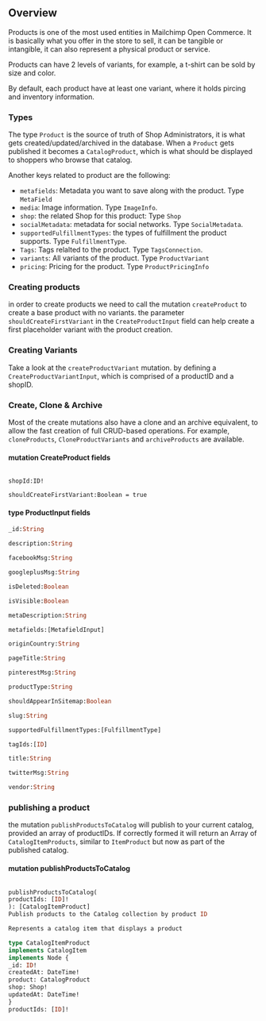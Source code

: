 ## Overview 
Products is one of the most used entities in Mailchimp Open Commerce. It is basically what you offer in the store to sell, it can be tangible or intangible, it can also represent a physical product or service.

Products can have 2 levels of variants, for example, a t-shirt can be sold by size and color.

By default, each product have at least one variant, where it holds pircing and inventory information.
### Types

The type `Product` is  the source of truth of Shop Administrators, it is what gets created/updated/archived in the database. When a `Product` gets published it becomes a `CatalogProduct`, which is what should be displayed to shoppers who browse that catalog.

Another keys related to product are the following:
- `metafields`: Metadata you want to save along with the product. Type `MetaField`
-  `media`: Image information. Type `ImageInfo`.
-  `shop`: the related Shop for this product: Type `Shop`
-  `socialMetadata`: metadata for social networks. Type `SocialMetadata`.
-  `supportedFulfillmentTypes`: the types of fulfillment the product supports. Type `FulfillmentType`.
-  `Tags`: Tags relalted to the product. Type `TagsConnection`.
-  `variants`: All variants of the product. Type `ProductVariant`
-  `pricing`: Pricing for the product. Type `ProductPricingInfo`

### Creating products

in order to create products we need to call the mutation `createProduct` to create a base product with no variants. the parameter `shouldCreateFirstVariant`  in the `CreateProductInput` field can help create a first placeholder variant with the product creation.

### Creating Variants

Take a look at the `createProductVariant` mutation. by defining a `CreateProductVariantInput`, which is comprised of a productID and a shopID.

### Create, Clone & Archive

Most of the create mutations also have a clone and an archive equivalent, to allow the fast creation of full CRUD-based operations. For example, `cloneProducts`,  `CloneProductVariants` and `archiveProducts` are available.


#### mutation CreateProduct fields

```product:ProductInput

shopId:ID!

shouldCreateFirstVariant:Boolean = true
```

#### type ProductInput fields 
```graphql 
_id:String

description:String

facebookMsg:String

googleplusMsg:String

isDeleted:Boolean

isVisible:Boolean

metaDescription:String

metafields:[MetafieldInput]

originCountry:String

pageTitle:String

pinterestMsg:String

productType:String

shouldAppearInSitemap:Boolean

slug:String

supportedFulfillmentTypes:[FulfillmentType]

tagIds:[ID]

title:String

twitterMsg:String

vendor:String

```

### publishing a product

the mutation `publishProductsToCatalog` will publish to your current catalog, provided an array of productIDs. If correctly formed it will return an Array of `CatalogItemProducts`, similar to `ItemProduct` but now as part of the published catalog.

#### mutation publishProductsToCatalog

```graphql

publishProductsToCatalog(
productIds: [ID]!
): [CatalogItemProduct]
Publish products to the Catalog collection by product ID

Represents a catalog item that displays a product

type CatalogItemProduct
implements CatalogItem
implements Node {
_id: ID!
createdAt: DateTime!
product: CatalogProduct
shop: Shop!
updatedAt: DateTime!
}
productIds: [ID]!
```
